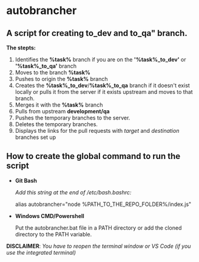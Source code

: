 # autobrancher
## A script for creating to_dev and to_qa" branch.

**The stepts:**

1. Identifies the **%task%** branch if you are on the **'%task%_to_dev'** or **'%task%_to_qa'** branch
2. Moves to the branch **%task%**
3. Pushes to origin the **%task%** branch
4. Creates the **%task%_to_dev**/**%task%_to_qa** branch if it doesn't exist locally 
   or pulls it from the server if it exists upstream and moves to that branch.
5. Merges it with the **%task%** branch
6. Pulls from upstream **development/qa**
7. Pushes the temporary branches to the server.
8. Deletes the temporary branches.
9. Displays the links for the pull requests with *target* and *destination* branches set up
## How to create the global command to run the script

- **Git Bash**
  
  *Add this string at the end of /etc/bash.bashrc:*
  
    alias autobrancher="node %PATH_TO_THE_REPO_FOLDER%/index.js"

- **Windows CMD/Powershell**

  Put the autobrancher.bat file in a PATH directory or add the cloned directory to the PATH variable.
  
  
**DISCLAIMER**: *You have to reopen the terminal window or VS Code (if you use the integrated terminal)*
